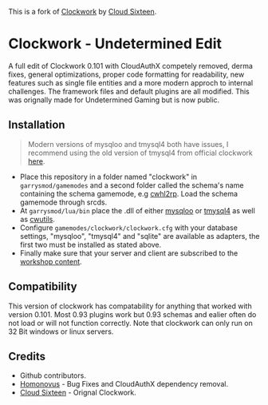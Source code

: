 This is a fork of [Clockwork](https://github.com/cloudsixteen/clockwork) by [Cloud Sixteen](https://github.com/CloudSixteen).

# Clockwork - Undetermined Edit
A full edit of Clockwork 0.101 with CloudAuthX competely removed, derma fixes, general optimizations, proper code formatting for readability, new features such as single file entities and a more modern approch to internal challenges. The framework files and default plugins are all modified. This was orignally made for Undetermined Gaming but is now public.

## Installation
> Modern versions of mysqloo and tmysql4 both have issues, I recommend using the old version of tmysql4 from official clockwork [here](https://github.com/CloudSixteen/Clockwork/tree/master/upload/garrysmod/lua/bin).
- Place this repository in a folder named "clockwork" in `garrysmod/gamemodes` and a second folder called the schema's name containing the schema gamemode, e.g [cwhl2rp](https://github.com/homonovus/hl2rp). Load the schema gamemode through srcds.
- At `garrysmod/lua/bin` place the .dll of either [mysqloo](https://github.com/FredyH/MySQLOO/releases) or [tmysql4](https://github.com/SuperiorServers/gm_tmysql4/releases) as well as [cwutils](https://github.com/Nicoo34/cwutil).
- Configure `gamemodes/clockwork/clockwork.cfg` with your database settings, "mysqloo", "tmysql4" and "sqlite" are available as adapters, the first two must be installed as stated above.
- Finally make sure that your server and client are subscribed to the [workshop content](https://steamcommunity.com/sharedfiles/filedetails/?id=2892883208).

## Compatibility
This version of clockwork has compatability for anything that worked with version 0.101. Most 0.93 plugins work but 0.93 schemas and ealier often do not load or will not function correctly. Note that clockwork can only run on 32 Bit windows or linux servers.

## Credits
- Github contributors.
- [Homonovus](https://github.com/homonovus) - Bug Fixes and CloudAuthX dependency removal.
- [Cloud Sixteen](https://github.com/CloudSixteen) - Orignal Clockwork.
